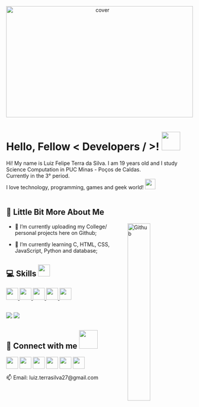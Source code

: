 <div align="center">
<img width="100%" height = "300px" src="https://bestanimations.com/media/star-wars/1324631907star-wars-the-force-awakens-animated-gif-9.gif" alt="cover" /></div>
<h1>Hello, Fellow < Developers / >! <img src = "https://raw.githubusercontent.com/rahulbanerjee26/githubProfileReadmeGenerator/main/gifs/wave.gif" width = 50px height='50px'> </h1>
<p align='center'>
</p>
<div size='20px'> Hi! My name is Luiz Felipe Terra da Silva. I am 19 years old and I study Science Computation in PUC Minas - Poços de Caldas. <br> Currently in the 3° period. <br> I love technology, programming, games and geek world! <img src = "https://66.media.tumblr.com/9e3cc0dc120a12857d45c1c805c3d125/tumblr_mfbfb2tnCO1rfjowdo1_500.gif" width = 28px height=28px></div> <br>

## 💫 Little Bit More About Me

<img width="35%" align="right" alt="Github" src="https://i.pinimg.com/originals/ff/74/a0/ff74a001f897327fca6d80adffa5b55c.gif" />

- 🔭 I’m currently uploading my College/ personal projects here on Github;

- 🌱 I’m currently learning C, HTML, CSS, JavaScript, Python and database; <br>

<h2>💻 Skills <img src = "https://raw.githubusercontent.com/rahulbanerjee26/githubProfileReadmeGenerator/main/gifs/code.gif" width = 32px height=32px> </h2>
<a href= https://github.com/LuizLich?tab=repositories&q=&type=&language=c&sort= > <img width ='32px' height='32px' src ='https://raw.githubusercontent.com/rahulbanerjee26/githubAboutMeGenerator/main/icons/c.svg'> </a> 
<a href= https://github.com/LuizLich?tab=repositories&q=&type=&language=css&sort= > <img width ='32px' height='32px' src ='https://raw.githubusercontent.com/rahulbanerjee26/githubAboutMeGenerator/main/icons/css.svg'> </a> 
<a href= https://github.com/LuizLich?tab=repositories&q=&type=&language=html&sort= > <img width ='32px' height='32px' src ='https://raw.githubusercontent.com/rahulbanerjee26/githubAboutMeGenerator/main/icons/html.svg'> </a> 
<a href= https://github.com/LuizLich?tab=repositories&q=&type=&language=javascript&sort= > <img width ='32px' height='32px' src ='https://raw.githubusercontent.com/rahulbanerjee26/githubAboutMeGenerator/main/icons/javascript.svg'> </a> 
<a href= https://github.com/LuizLich?tab=repositories&q=&type=&language=python&sort= > <img width ='32px' height='32px' src ='https://raw.githubusercontent.com/rahulbanerjee26/githubAboutMeGenerator/main/icons/python.svg'> </a> <br><br>
  
![](http://github-profile-summary-cards.vercel.app/api/cards/stats?username=LuizLich&theme=github_dark)
![](http://github-profile-summary-cards.vercel.app/api/cards/repos-per-language?username=LuizLich&theme=github_dark)

<h2>👥 Connect with me <img src='https://raw.githubusercontent.com/rahulbanerjee26/githubProfileReadmeGenerator/main/gifs/handShake.gif' width="50px" height=50px> </h2>

<a href="https://discord.com/channels/@LuizLich#5096"><img img width = '32px' align= 'center' src="https://logodownload.org/wp-content/uploads/2017/11/discord-logo-7-1.png"></a>
<a href = 'https://www.github.com/LuizLich'> <img width = '32px' align= 'center' src="https://icon-library.com/images/github-icon-white/github-icon-white-6.jpg"/></a>
<a href = 'https://www.instagram.com/luiz.lewiss/'> <img width = '32px' align= 'center' src="https://www.freepnglogos.com/uploads/instagram-icon-png/instagram-icon-suzem-limited-make-known-20.png"/></a>
<a href = 'https://www.linkedin.com/in/luiz-felipe-terra-da-silva/'> <img width = '32px' align= 'center' src="https://cdn-icons-png.flaticon.com/512/179/179330.png"/></a> 
<a href = 'https://br.pinterest.com/luizlewiss/_saved/'> <img width = '32px' align= 'center' src="https://cdn-icons-png.flaticon.com/512/145/145808.png"/></a> 
<a href = 'https://www.twitter.com/https://twitter.com/TheLuizLewiss'> <img width = '32px' align= 'center' src="https://cdn4.iconfinder.com/data/icons/social-media-icons-the-circle-set/48/twitter_circle-512.png"/></a> 

<p>📫 Email: luiz.terrasilva27@gmail.com</p>
